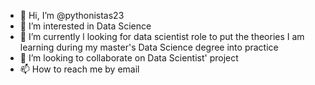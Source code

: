 - 👋 Hi, I’m @pythonistas23
- 👀 I’m interested in Data Science
- 🌱 I’m currently l looking for data scientist role to put the theories I am learning during my master's Data Science degree into practice
- 💞️ I’m looking to collaborate on Data Scientist' project 
- 📫 How to reach me by email  
<!---
pythonistas23/pythonistas23 is a ✨ special ✨ repository because its `README.md` (this file) appears on your GitHub profile.
You can click the Preview link to take a look at your changes.
--->
